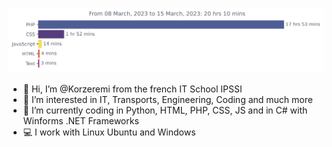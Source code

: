 <img
  src="https://github.com/Korzeremi/Korzeremi/blob/main/images/stat.svg"
  alt="Alternative Text"
/>

- 👋 Hi, I’m @Korzeremi from the french IT School IPSSI
- 👀 I’m interested in IT, Transports, Engineering, Coding and much more
- 🌱 I’m currently coding in Python, HTML, PHP, CSS, JS and in C# with Winforms .NET Frameworks
- 💻 I work with Linux Ubuntu and Windows

